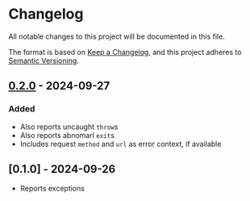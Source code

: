 # Changelog

All notable changes to this project will be documented in this file.

The format is based on [Keep a Changelog](https://keepachangelog.com/en/1.1.0/),
and this project adheres to [Semantic Versioning](https://semver.org/spec/v2.0.0.html).

## [0.2.0] - 2024-09-27

### Added

- Also reports uncaught `throw`s
- Also reports abnomarl `exit`s
- Includes request `method` and `url` as error context, if available

## [0.1.0] - 2024-09-26

- Reports exceptions

[0.2.0]: https://github.com/mimiquate/tower_error_tracker/compare/v0.1.0...v0.2.0/

